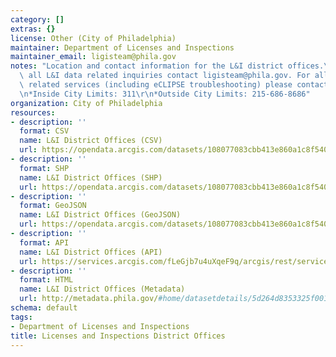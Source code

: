 ```yaml
---
category: []
extras: {}
license: Other (City of Philadelphia)
maintainer: Department of Licenses and Inspections
maintainer_email: ligisteam@phila.gov
notes: "Location and contact information for the L&I district offices.\r\n\r\nFor\
  \ all L&I data related inquiries contact ligisteam@phila.gov. For all other L&I\
  \ related services (including eCLIPSE troubleshooting) please contact Philly311:\r\
  \n*Inside City Limits: 311\r\n*Outside City Limits: 215-686-8686"
organization: City of Philadelphia
resources:
- description: ''
  format: CSV
  name: L&I District Offices (CSV)
  url: https://opendata.arcgis.com/datasets/108077083cbb413e860a1c8f5406b0f6_0.csv
- description: ''
  format: SHP
  name: L&I District Offices (SHP)
  url: https://opendata.arcgis.com/datasets/108077083cbb413e860a1c8f5406b0f6_0.zip
- description: ''
  format: GeoJSON
  name: L&I District Offices (GeoJSON)
  url: https://opendata.arcgis.com/datasets/108077083cbb413e860a1c8f5406b0f6_0.geojson
- description: ''
  format: API
  name: L&I District Offices (API)
  url: https://services.arcgis.com/fLeGjb7u4uXqeF9q/arcgis/rest/services/LI_DISTRICT_OFFICES/FeatureServer/0/query?outFields=*&where=1%3D1
- description: ''
  format: HTML
  name: L&I District Offices (Metadata)
  url: http://metadata.phila.gov/#home/datasetdetails/5d264d8353325f0010bac4de/representationdetails/5d264d8453325f0010bac4e2/
schema: default
tags:
- Department of Licenses and Inspections
title: Licenses and Inspections District Offices
---
```


